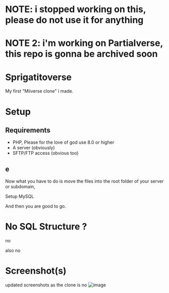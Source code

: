 # NOTE: i stopped working on this, please do not use it for anything
# NOTE 2: i'm working on Partialverse, this repo is gonna be archived soon

# Sprigatitoverse
My first "Miiverse clone" i made. 
# Setup
## Requirements
- PHP, Please for the love of god use 8.0 or higher
- A server (obviously)
- SFTP/FTP access (obvious too)
## e
Now what you have to do is move the files into the root folder of your server or subdomain,


Setup MySQL


And then you are good to go.
# No SQL Structure ?
no


also no
# Screenshot(s)
updated screenshots as the clone is no
![image](https://github.com/NotAymo/Sprigatitoverse/assets/96393445/c7507e9c-6f48-4e74-b9a9-9aa260226d38)



